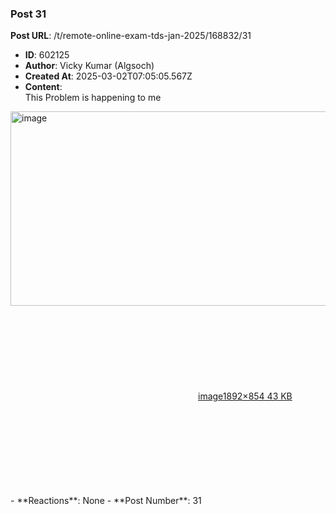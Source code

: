### Post 31
**Post URL**: /t/remote-online-exam-tds-jan-2025/168832/31
- **ID**: 602125
- **Author**: Vicky Kumar (Algsoch)
- **Created At**: 2025-03-02T07:05:05.567Z
- **Content**:  
  This Problem is happening to me<br>
<div class="lightbox-wrapper"><a class="lightbox" href="https://europe1.discourse-cdn.com/flex013/uploads/iitm/original/3X/7/7/777fa2586464a7f2855ffcc06392da01aace90ec.png" data-download-href="/uploads/short-url/h38gYV58bXT2FzTdgMh3brnFXkw.png?dl=1" title="image" rel="noopener nofollow ugc"><img src="https://europe1.discourse-cdn.com/flex013/uploads/iitm/optimized/3X/7/7/777fa2586464a7f2855ffcc06392da01aace90ec_2_690x311.png" alt="image" data-base62-sha1="h38gYV58bXT2FzTdgMh3brnFXkw" width="690" height="311" srcset="https://europe1.discourse-cdn.com/flex013/uploads/iitm/optimized/3X/7/7/777fa2586464a7f2855ffcc06392da01aace90ec_2_690x311.png, https://europe1.discourse-cdn.com/flex013/uploads/iitm/optimized/3X/7/7/777fa2586464a7f2855ffcc06392da01aace90ec_2_1035x466.png 1.5x, https://europe1.discourse-cdn.com/flex013/uploads/iitm/optimized/3X/7/7/777fa2586464a7f2855ffcc06392da01aace90ec_2_1380x622.png 2x" data-dominant-color="EEE6E7"><div class="meta"><svg class="fa d-icon d-icon-far-image svg-icon" aria-hidden="true"><use href="#far-image"></use></svg><span class="filename">image</span><span class="informations">1892×854 43 KB</span><svg class="fa d-icon d-icon-discourse-expand svg-icon" aria-hidden="true"><use href="#discourse-expand"></use></svg></div></a></div>
- **Reactions**: None
- **Post Number**: 31

